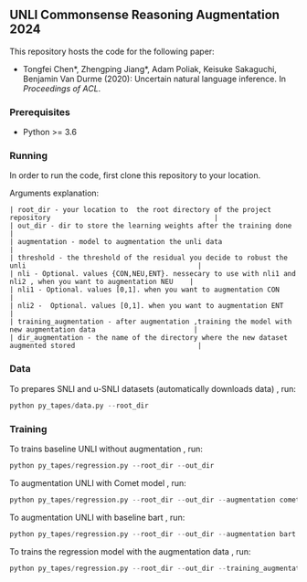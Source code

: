 ## UNLI Commonsense Reasoning Augmentation 2024

This repository hosts the code for the following paper:
 * Tongfei Chen*, Zhengping Jiang*, Adam Poliak, Keisuke Sakaguchi, Benjamin Van Durme (2020): 
   Uncertain natural language inference. In _Proceedings of ACL_.

### Prerequisites
 * Python >= 3.6

### Running

In order to run the code, first clone this repository to your location.

Arguments explanation:
```
| root_dir - your location to  the root directory of the project repository                                        |
| out_dir - dir to store the learning weights after the training done                                              |
| augmentation - model to augmentation the unli data                                                               | 
| threshold - the threshold of the residual you decide to robust the unli                                          |
| nli - Optional. values {CON,NEU,ENT}. nessecary to use with nli1 and nli2 , when you want to augmentation NEU    | 
| nli1 - Optional. values [0,1]. when you want to augmentation CON                                                 |
| nli2 -  Optional. values [0,1]. when you want to augmentation ENT                                                | 
| training_augmentation - after augmentation ,training the model with new augmentation data                        |
| dir_augmentation - the name of the directory where the new dataset augmented stored                              | 

```


### Data

To prepares SNLI and u-SNLI datasets (automatically downloads data) , run:



```python 
python py_tapes/data.py --root_dir
```

### Training
To trains baseline UNLI without augmentation , run:


```python 
python py_tapes/regression.py --root_dir --out_dir 
```

To augmentation UNLI with Comet model , run:


```python 
python py_tapes/regression.py --root_dir --out_dir --augmentation comet --threshold --nli1 --nli2 --nli
```

To augmentation UNLI with baseline bart  , run:


```python 
python py_tapes/regression.py --root_dir --out_dir --augmentation bart --threshold --nli1 --nli2 --nli
```


To trains the regression model with the augmentation data , run:


```python 
python py_tapes/regression.py --root_dir --out_dir --training_augmentation  --dir_augmentation
```



